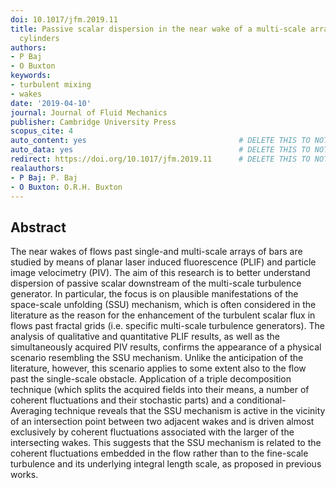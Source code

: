 ```yaml
---
doi: 10.1017/jfm.2019.11
title: Passive scalar dispersion in the near wake of a multi-scale array of rectangular
  cylinders
authors:
- P Baj
- O Buxton
keywords:
- turbulent mixing
- wakes
date: '2019-04-10'
journal: Journal of Fluid Mechanics
publisher: Cambridge University Press
scopus_cite: 4
auto_content: yes                                  # DELETE THIS TO NOT AUTO GENERATE CONTENT
auto_data: yes                                     # DELETE THIS TO NOT AUTO GENERATE METADATA
redirect: https://doi.org/10.1017/jfm.2019.11      # DELETE THIS TO NOT REDIRECT
realauthors:
- P Baj: P. Baj
- O Buxton: O.R.H. Buxton
---
```



## Abstract
The near wakes of flows past single-and multi-scale arrays of bars are studied by means of planar laser induced fluorescence (PLIF) and particle image velocimetry (PIV). The aim of this research is to better understand dispersion of passive scalar downstream of the multi-scale turbulence generator. In particular, the focus is on plausible manifestations of the space-scale unfolding (SSU) mechanism, which is often considered in the literature as the reason for the enhancement of the turbulent scalar flux in flows past fractal grids (i.e. specific multi-scale turbulence generators). The analysis of qualitative and quantitative PLIF results, as well as the simultaneously acquired PIV results, confirms the appearance of a physical scenario resembling the SSU mechanism. Unlike the anticipation of the literature, however, this scenario applies to some extent also to the flow past the single-scale obstacle. Application of a triple decomposition technique (which splits the acquired fields into their means, a number of coherent fluctuations and their stochastic parts) and a conditional-Averaging technique reveals that the SSU mechanism is active in the vicinity of an intersection point between two adjacent wakes and is driven almost exclusively by coherent fluctuations associated with the larger of the intersecting wakes. This suggests that the SSU mechanism is related to the coherent fluctuations embedded in the flow rather than to the fine-scale turbulence and its underlying integral length scale, as proposed in previous works.
